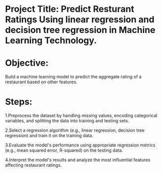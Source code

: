 # Project Title: Predict Resturant Ratings Using linear regression and decision tree regression in Machine Learning Technology.

# Objective: 
Build a machine learning model to predict the aggregate rating of a restaurant based on other features.

# Steps:

1.Preprocess the dataset by handling missing values, encoding categorical variables, and splitting the data into training and testing sets.

2.Select a regression algorithm (e.g., linear regression, decision tree regression) and train it on the training data.

3.Evaluate the model's performance using appropriate regression metrics (e.g., mean squared error, R-squared) on the testing data.

4.Interpret the model's results and analyze the most influential features affecting restaurant ratings.
